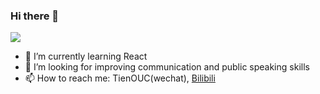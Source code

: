### Hi there 👋

![](https://tva1.sinaimg.cn/large/007S8ZIlly1ghn5auw5nrj304203u0sl.jpg)

- 🔭 I’m currently learning React
- 🤔 I’m looking for improving communication and public speaking skills
- 📫 How to reach me:  TienOUC(wechat),  [Bilibili](https://space.bilibili.com/23336564)
